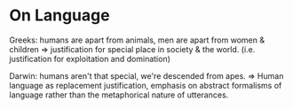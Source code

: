 ---
---

# On Language

Greeks: humans are apart from animals, men are apart from women & children
=> justification for special place in society & the world. (i.e. justification
for exploitation and domination)

Darwin: humans aren't that special, we're descended from apes.
=> Human language as replacement justification, emphasis on abstract formalisms
of language rather than the metaphorical nature of utterances.

